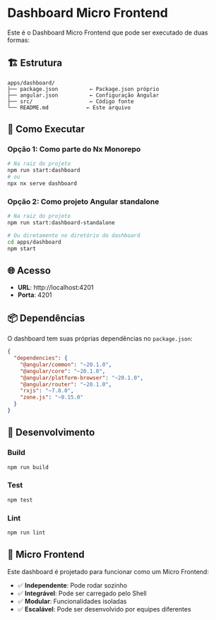 # Dashboard Micro Frontend

Este é o Dashboard Micro Frontend que pode ser executado de duas formas:

## 🏗️ Estrutura

```
apps/dashboard/
├── package.json          ← Package.json próprio
├── angular.json          ← Configuração Angular
├── src/                  ← Código fonte
└── README.md            ← Este arquivo
```

## 🚀 Como Executar

### Opção 1: Como parte do Nx Monorepo
```bash
# Na raiz do projeto
npm run start:dashboard
# ou
npx nx serve dashboard
```

### Opção 2: Como projeto Angular standalone
```bash
# Na raiz do projeto
npm run start:dashboard-standalone

# Ou diretamente no diretório do dashboard
cd apps/dashboard
npm start
```

## 🌐 Acesso

- **URL**: http://localhost:4201
- **Porta**: 4201

## 📦 Dependências

O dashboard tem suas próprias dependências no `package.json`:

```json
{
  "dependencies": {
    "@angular/common": "~20.1.0",
    "@angular/core": "~20.1.0",
    "@angular/platform-browser": "~20.1.0",
    "@angular/router": "~20.1.0",
    "rxjs": "~7.8.0",
    "zone.js": "~0.15.0"
  }
}
```

## 🔧 Desenvolvimento

### Build
```bash
npm run build
```

### Test
```bash
npm test
```

### Lint
```bash
npm run lint
```

## 🎯 Micro Frontend

Este dashboard é projetado para funcionar como um Micro Frontend:

- ✅ **Independente**: Pode rodar sozinho
- ✅ **Integrável**: Pode ser carregado pelo Shell
- ✅ **Modular**: Funcionalidades isoladas
- ✅ **Escalável**: Pode ser desenvolvido por equipes diferentes 